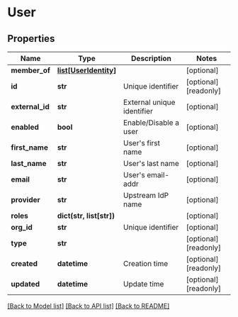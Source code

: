 # User

## Properties
Name | Type | Description | Notes
------------ | ------------- | ------------- | -------------
**member_of** | [**list[UserIdentity]**](UserIdentity.md) |  | [optional] 
**id** | **str** | Unique identifier | [optional] [readonly] 
**external_id** | **str** | External unique identifier | [optional] 
**enabled** | **bool** | Enable/Disable a user | [optional] 
**first_name** | **str** | User&#39;s first name | [optional] 
**last_name** | **str** | User&#39;s last name | [optional] 
**email** | **str** | User&#39;s email-addr | [optional] 
**provider** | **str** | Upstream IdP name | [optional] 
**roles** | **dict(str, list[str])** |  | [optional] 
**org_id** | **str** | Unique identifier | [optional] 
**type** | **str** |  | [optional] [readonly] 
**created** | **datetime** | Creation time | [optional] [readonly] 
**updated** | **datetime** | Update time | [optional] [readonly] 

[[Back to Model list]](../README.md#documentation-for-models) [[Back to API list]](../README.md#documentation-for-api-endpoints) [[Back to README]](../README.md)


